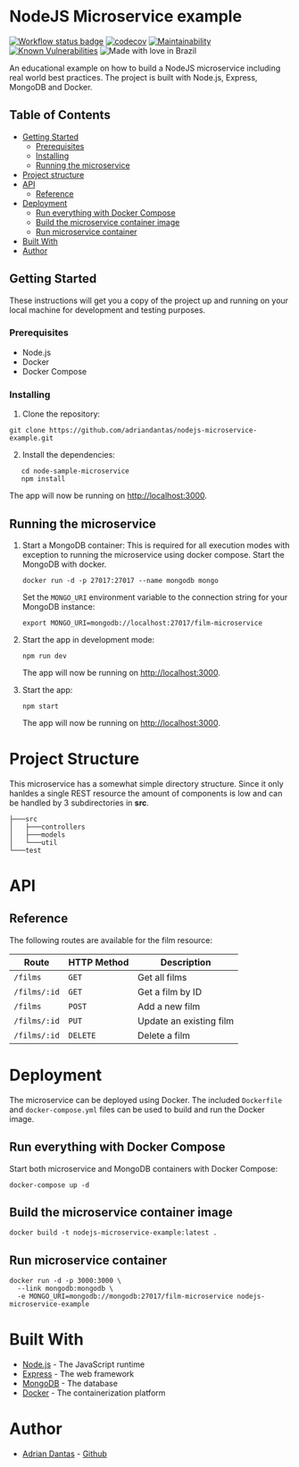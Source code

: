 # NodeJS Microservice example

[![Workflow status badge](https://github.com/adriandantas/nodejs-microservice-example/actions/workflows/film-microservice-example.yml/badge.svg)](https://github.com/adriandantas/nodejs-microservice-example/actions)
[![codecov](https://codecov.io/gh/adriandantas/nodejs-microservice-example/branch/main/graph/badge.svg?token=V65OB1ARTK)](https://codecov.io/gh/adriandantas/nodejs-microservice-example)
[![Maintainability](https://api.codeclimate.com/v1/badges/8af129acb784bc0d19ab/maintainability)](https://codeclimate.com/github/adriandantas/nodejs-microservice-example/maintainability)
[![Known Vulnerabilities](https://snyk.io/test/github/adriandantas/nodejs-microservice-example/badge.svg)](https://snyk.io/test/github/adriandantas/nodejs-microservice-example)
![Made with love in Brazil](https://madewithlove.now.sh/br?heart=true&colorB=%232db936)

An educational example on how to build a NodeJS microservice including real world best practices.
The project is built with Node.js, Express, MongoDB and Docker.

## Table of Contents

- [Getting Started](#getting-started)
  - [Prerequisites](#prerequisites)
  - [Installing](#installing)
  - [Running the microservice](#running-the-microservice)
- [Project structure](#project-structure)
- [API](#api)
  - [Reference](#reference)
- [Deployment](#deployment)
  - [Run everything with Docker Compose](#run-everything--with-docker-compose)
  - [Build the microservice container image](#build-the-microservice-container-image)
  - [Run microservice container](#run-microservice-container)
- [Built With](#built-with)
- [Author](#author)

## Getting Started

These instructions will get you a copy of the project up and running on your local machine for development and testing purposes.

### Prerequisites

- Node.js
- Docker
- Docker Compose

### Installing

1. Clone the repository:

```shell
git clone https://github.com/adriandantas/nodejs-microservice-example.git
```

2. Install the dependencies:

```shell
   cd node-sample-microservice
   npm install
```

The app will now be running on [http://localhost:3000](http://localhost:3000).

## Running the microservice

1. Start a MongoDB container:
   This is required for all execution modes with exception to running the microservice using docker compose.
   Start the MongoDB with docker.

   ```shell
   docker run -d -p 27017:27017 --name mongodb mongo
   ```

   Set the `MONGO_URI` environment variable to the connection string for your MongoDB instance:

   ```shell
   export MONGO_URI=mongodb://localhost:27017/film-microservice
   ```

2. Start the app in development mode:

   ```shell
   npm run dev
   ```

   The app will now be running on [http://localhost:3000](http://localhost:3000).

3. Start the app:

   ```shell
   npm start
   ```

   The app will now be running on [http://localhost:3000](http://localhost:3000).

# Project Structure

This microservice has a somewhat simple directory structure. Since it only hanldes a single REST resource the amount of
components is low and can be handled by 3 subdirectories in **src**.

```
├───src
│   ├───controllers
│   ├───models
│   └───util
└───test
```

# API

## Reference

The following routes are available for the film resource:

| Route        | HTTP Method | Description             |
| ------------ | ----------- | ----------------------- |
| `/films`     | `GET`       | Get all films           |
| `/films/:id` | `GET`       | Get a film by ID        |
| `/films`     | `POST`      | Add a new film          |
| `/films/:id` | `PUT`       | Update an existing film |
| `/films/:id` | `DELETE`    | Delete a film           |

# Deployment

The microservice can be deployed using Docker. The included `Dockerfile` and `docker-compose.yml` files can be used to build and run the Docker image.

## Run everything with Docker Compose

Start both microservice and MongoDB containers with Docker Compose:

```shell
docker-compose up -d
```

## Build the microservice container image

```shell
docker build -t nodejs-microservice-example:latest .
```

## Run microservice container

```shell
docker run -d -p 3000:3000 \
  --link mongodb:mongodb \
  -e MONGO_URI=mongodb://mongodb:27017/film-microservice nodejs-microservice-example
```

# Built With

- [Node.js](https://nodejs.org) - The JavaScript runtime
- [Express](https://expressjs.com) - The web framework
- [MongoDB](https://www.mongodb.com) - The database
- [Docker](https://www.docker.com) - The containerization platform

# Author

- [Adrian Dantas](https://github.com/adriandantas) - [Github](https://github.com/adriandantas)
